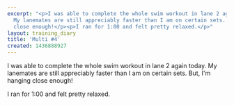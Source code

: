 ```yaml
---
excerpt: "<p>I was able to complete the whole swim workout in lane 2 again today.
  My lanemates are still appreciably faster than I am on certain sets. But, I'm hanging
  close enough!</p><p>I ran for 1:00 and felt pretty relaxed.</p>"
layout: training_diary
title: 'Multi #4'
created: 1436888927
---
```

<p>I was able to complete the whole swim workout in lane 2 again today. My lanemates are still appreciably faster than I am on certain sets. But, I'm hanging close enough!</p><p>I ran for 1:00 and felt pretty relaxed.</p>
